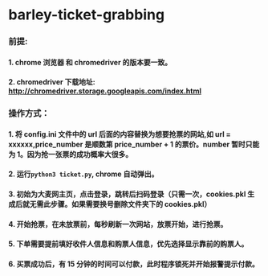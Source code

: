 <!--
 * @Author: zhaoyang.liang
 * @Github: https://github.com/LzyRapx
 * @Date: 2019-10-30 22:24:47
 -->
# barley-ticket-grabbing

### 前提: 
#### 1. chrome 浏览器 和 chromedriver 的版本要一致。
#### 2. chromedriver 下载地址: http://chromedriver.storage.googleapis.com/index.html
### 操作方式：
#### 1. 将 config.ini 文件中的 url 后面的内容替换为想要抢票的网站,如 url = xxxxxx,price_number 是顺数第 price_number + 1 的票价。number 暂时只能为 1。因为抢一张票的成功概率大很多。

#### 2. 运行```python3 ticket.py```, chrome 自动弹出。

#### 3. 初始为大麦网主页，点击登录，跳转后扫码登录（只需一次，cookies.pkl 生成后就无需此步骤。如果需要换号删除文件夹下的 cookies.pkl）

#### 4. 开始抢票，在未放票前，每秒刷新一次网站，放票开始，进行抢票。

#### 5. 下单需要提前填好收件人信息和购票人信息，优先选择显示靠前的购票人。

#### 6. 买票成功后，有 15 分钟的时间可以付款，此时程序锁死并开始报警提示付款。

